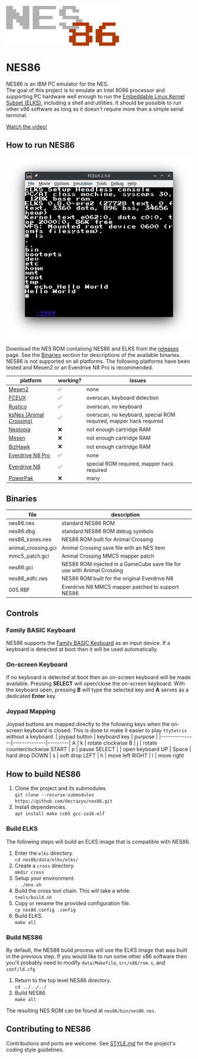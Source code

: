 
![NES86 logo](https://github.com/decrazyo/nes86/blob/main/img/nes86.png)

# NES86
NES86 is an IBM PC emulator for the NES.  
The goal of this project is to emulate an Intel 8086 processor and supporting PC hardware
well enough to run the
[Embeddable Linux Kernel Subset (ELKS)](https://github.com/ghaerr/elks),
including a shell and utilities.
It should be possible to run other x86 software
as long as it doesn't require more than a simple serial terminal.

[Watch the video!](https://www.youtube.com/watch?v=OooHTDMUSGY)


## How to run NES86
![FCEUX running NES86](https://github.com/decrazyo/nes86/blob/main/img/fceux.png)

Download the NES ROM containing NES86 and ELKS from the [releases](https://github.com/decrazyo/nes86/releases) page.
See the [Binaries](#binaries) section for descriptions of the available binaries.
NES86 is not supported on all platforms.
The following platforms have been tested and Mesen2 or an Everdrive N8 Pro is recommended.

| platform | working? | issues |
|----------|----------|---------|
| [Mesen2](https://www.mesen.ca/) | ✅ | none |
| [FCEUX](https://fceux.com/web/home.html) | ✅ | overscan, keyboard detection |
| [Rustico](https://rustico.reploid.cafe/) | ✅ | overscan, no keyboard |
| [ksNes (Animal Crossing)](https://rustico.reploid.cafe/) | ✅ | overscan, no keyboard, special ROM required, mapper hack required |
| [Nestopia](https://nestopia.sourceforge.net/) | ❌ | not enough cartridge RAM |
| [Mesen](https://www.mesen.ca/oldindex.php) | ❌ | not enough cartridge RAM |
| [BizHawk](https://tasvideos.org/BizHawk) | ❌ | not enough cartridge RAM |
| [Everdrive N8 Pro](https://krikzz.com/our-products/cartridges/everdrive-n8-pro-72pin.html) | ✅ | none |
| [Everdrive N8](https://krikzz.com/our-products/legacy/edn8-72pin.html) | ✅ | special ROM required, mapper hack required |
| [PowerPak](https://www.nesdev.org/wiki/PowerPak) | ❌ | many |


## Binaries
| file | description |
|------|-------------|
| nes86.nes | standard NES86 ROM |
| nes86.dbg | standard NES86 ROM debug symbols |
| nes86_ksnes.nes | NES86 ROM built for Animal Crossing |
| animal_crossing.gci | Animal Crossing save file with an NES item |
| mmc5_patch.gci | Animal Crossing MMC5 mapper patch |
| nes86.gci | NES86 ROM injected in a GameCube save file for use with Animal Crossing |
| nes86_edfc.nes | NES86 ROM built for the original Everdrive N8 |
| 005.RBF | Everdrive N8 MMC5 mapper patched to support NES86 |


## Controls

### Family BASIC Keyboard
NES86 supports the [Family BASIC Keyboard](https://www.nesdev.org/wiki/Family_BASIC_Keyboard) as an input device.
If a keyboard is detected at boot then it will be used automatically.

### On-screen Keyboard
If no keyboard is detected at boot then an on-screen keyboard will be made available.
Pressing **SELECT** will open/close the on-screen keyboard.
With the keyboard open, pressing **B** will type the selected key and **A** serves as a dedicated **Enter** key.

### Joypad Mapping
Joypad buttons are mapped directly to the following keys when the on-screen keyboard is closed.
This is done to make it easier to play `ttytetris` without a keyboard.
| joypad button | keyboard key | purpose |
|---------------|--------------|---------|
A | k | rotate clockwise
B | j | rotate counterclockwise
START | p | pause
SELECT |  | open keyboard
UP | Space | hard drop
DOWN | s | soft drop
LEFT | h | move left
RIGHT | l | move right


## How to build NES86
1. Clone the project and its submodules.  
`git clone --recurse-submodules https://github.com/decrazyo/nes86.git`
2. Install dependencies.  
`apt install make cc65 gcc-ia16-elf`

### Build ELKS
The following steps will build an ELKS image that is compatible with NES86.

 1. Enter the `elks` directory.  
`cd nes86/data/elks/elks/`
 2. Create a `cross` directory.  
`mkdir cross`
 3. Setup your environment.  
`. ./env.sh`  
 4. Build the cross tool chain. This will take a while.  
`tools/build.sh`
 5. Copy or rename the provided configuration file.  
`cp nes86.config .config`
 6. Build ELKS.  
`make all`

### Build NES86
By default, the NES86 build process will use the ELKS image that was built in the previous step.
If you would like to run some other x86 software then you'll probably need to modify
`data/Makefile`, `src/x86/rom.s`, and `conf/ld.cfg`

1. Return to the top level NES86 directory.  
`cd ../../../`
2. Build NES86.  
`make all`

The resulting NES ROM can be found at `nes86/bin/nes86.nes`.

## Contributing to NES86
Contributions and ports are welcome.
See
[STYLE.md](https://github.com/decrazyo/nes86/blob/main/STYLE.md)
for the project's coding style guidelines.
